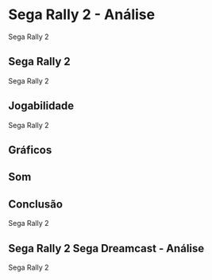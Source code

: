 ---
---

# Sega Rally 2 - Análise

Sega Rally 2

## Sega Rally 2

Sega Rally 2

## Jogabilidade

Sega Rally 2

## Gráficos


## Som

## Conclusão

Sega Rally 2

## Sega Rally 2 Sega Dreamcast - Análise

Sega Rally 2
